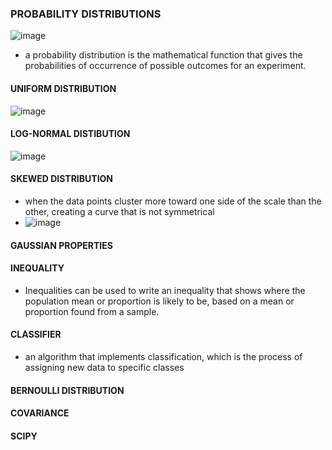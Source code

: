 ### PROBABILITY DISTRIBUTIONS
![image](https://github.com/user-attachments/assets/08c9b364-5d41-4a19-8a1b-f394c835db3f)
* a probability distribution is the mathematical function that gives the probabilities of occurrence of possible outcomes for an experiment. 

#### UNIFORM DISTRIBUTION
 ![image](https://github.com/user-attachments/assets/b9cc3cc5-1e9b-4501-835f-1b16742e15ad)

#### LOG-NORMAL DISTIBUTION
![image](https://github.com/user-attachments/assets/f0bc7afc-53a1-475e-af54-4a407c52576f)

#### SKEWED DISTRIBUTION
* when the data points cluster more toward one side of the scale than the other, creating a curve that is not symmetrical
* ![image](https://github.com/user-attachments/assets/27bf683a-3119-41cf-a80d-e312b0363c75)

#### GAUSSIAN PROPERTIES
#### INEQUALITY
* Inequalities can be used to write an inequality that shows where the population mean or proportion is likely to be, based on a mean or proportion found from a sample.
#### CLASSIFIER
* an algorithm that implements classification, which is the process of assigning new data to specific classes
#### BERNOULLI DISTRIBUTION
#### COVARIANCE
#### SCIPY
